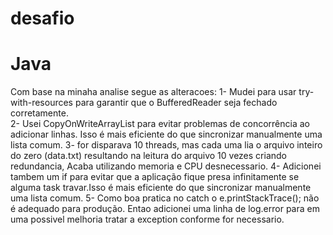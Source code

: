 # desafio
# Java
Com base na minaha analise segue as alteracoes:
1- Mudei para usar try-with-resources para garantir que o BufferedReader seja fechado corretamente.</br>
2- Usei CopyOnWriteArrayList para evitar problemas de concorrência ao adicionar linhas. Isso é mais eficiente do que sincronizar manualmente uma lista comum.
3- for disparava 10 threads, mas cada uma lia o arquivo inteiro do zero (data.txt) resultando na leitura do arquivo  10 vezes criando redundancia, Acaba utilizando memoria e CPU desnecessario.
4- Adicionei tambem um if para evitar que a aplicação fique presa infinitamente se alguma task travar.Isso é mais eficiente do que sincronizar manualmente uma lista comum.
5- Como boa pratica no catch o  e.printStackTrace(); não é adequado para produção. Entao adicionei uma linha de log.error para em uma possivel melhoria tratar a exception conforme for necessario.

